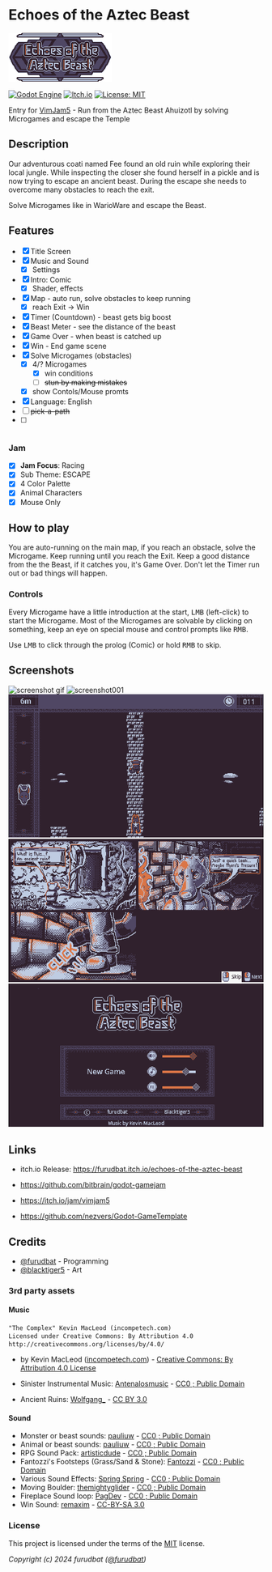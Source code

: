 # Echoes of the Aztec Beast

![logo](img/logo.png)

[![Godot Engine](https://img.shields.io/badge/Godot-%23FFFFFF.svg?logo=godot-engine)](#) [![Itch.io](https://img.shields.io/badge/itch.io-%23FF0B34.svg?logo=Itch.io&logoColor=white)](https://furudbat.itch.io/echoes-of-the-aztec-beast) [![License: MIT](https://img.shields.io/badge/License-MIT-green.svg)](LICENSE)

Entry for [VimJam5](https://itch.io/jam/vimjam5) - Run from the Aztec Beast Ahuizotl by solving Microgames and escape the Temple

## Description

Our adventurous coati named Fee found an old ruin while exploring their local jungle. While inspecting the closer she found herself in a pickle and is now trying to escape an ancient beast. During the escape she needs to overcome many obstacles to reach the exit.

Solve Microgames like in WarioWare and escape the Beast.

## Features

- [x] Title Screen
- [x] Music and Sound
    - [x] Settings
- [x] Intro: Comic
    - [x] Shader, effects
- [x] Map - auto run, solve obstacles to keep running
    - [x] reach Exit -> Win
- [x] Timer (Countdown) - beast gets big boost
- [x] Beast Meter - see the distance of the beast
- [x] Game Over - when beast is catched up
- [x] Win - End game scene
- [x] Solve Microgames (obstacles)
    - [x] 4/? Microgames
        - [x] win conditions
        - [ ] ~~stun by making mistakes~~
    - [x] show Contols/Mouse promts
- [x] Language: English
- [ ] ~~pick-a-path~~
- [ ] ~~~Items: boost speed,, ...~~

### Jam

- [x] **Jam Focus**: Racing
- [x] Sub Theme: ESCAPE
- [x] 4 Color Palette
- [x] Animal Characters
- [x] Mouse Only

## How to play

You are auto-running on the main map, if you reach an obstacle, solve the Microgame.
Keep running until you reach the Exit.
Keep a good distance from the the Beast, if it catches you, it's Game Over.
Don't let the Timer run out or bad things will happen.

### Controls

Every Microgame have a little introduction at the start, <kbd>LMB</kbd> (left-click) to start the Microgame.
Most of the Microgames are solvable by clicking on something, keep an eye on special mouse and control prompts like <kbd>RMB</kbd>.

Use <kbd>LMB</kbd> to click through the prolog (Comic) or hold <kbd>RMB</kbd> to skip.

## Screenshots

![screenshot gif](screenshots/screenshot000.gif)
![screenshot001](screenshots/screenshots001.png)
![screenshot002](screenshots/screenshot002.png)
![screenshot003](screenshots/screenshot003.png)
![screenshot004](screenshots/screenshot004.png)

## Links

- itch.io Release: https://furudbat.itch.io/echoes-of-the-aztec-beast

- https://github.com/bitbrain/godot-gamejam
- https://itch.io/jam/vimjam5
- https://github.com/nezvers/Godot-GameTemplate

## Credits

 - [@furudbat](https://twitter.com/furudbat) - Programming
 - [@blacktiger5](https://bsky.app/profile/blacktiger5.bsky.social) - Art


### 3rd party assets

#### Music

    "The Complex" Kevin MacLeod (incompetech.com)
    Licensed under Creative Commons: By Attribution 4.0
    http://creativecommons.org/licenses/by/4.0/

- by Kevin MacLeod ([incompetech.com](https://incompetech.com/music/royalty-free/music.html)) - [Creative Commons: By Attribution 4.0 License](http://creativecommons.org/licenses/by/4.0/)

- Sinister Instrumental Music: [Antenalosmusic](https://freesound.org/people/Antenalosmusic/sounds/731713/) - [CC0 ; Public Domain](https://creativecommons.org/publicdomain/zero/1.0/)
- Ancient Ruins: [Wolfgang_](https://opengameart.org/content/ancient-ruins) - [CC BY 3.0](https://creativecommons.org/licenses/by/3.0/)


#### Sound

- Monster or beast sounds: [pauliuw](https://opengameart.org/content/monster-or-beast-sounds) - [CC0 ; Public Domain](https://creativecommons.org/publicdomain/zero/1.0/)
- Animal or beast sounds: [pauliuw](https://opengameart.org/content/animal-or-beast-sounds) - [CC0 ; Public Domain](https://creativecommons.org/publicdomain/zero/1.0/)
- RPG Sound Pack: [artisticdude](https://opengameart.org/content/rpg-sound-pack) - [CC0 ; Public Domain](https://creativecommons.org/publicdomain/zero/1.0/)
- Fantozzi's Footsteps (Grass/Sand & Stone): [Fantozzi](https://opengameart.org/content/fantozzis-footsteps-grasssand-stone) - [CC0 ; Public Domain](https://creativecommons.org/publicdomain/zero/1.0/)
- Various Sound Effects: [Spring Spring](https://opengameart.org/content/various-sound-effects-0) - [CC0 ; Public Domain](https://creativecommons.org/publicdomain/zero/1.0/)
- Moving Boulder: [themightyglider](https://opengameart.org/content/moving-boulder) - [CC0 ; Public Domain](https://creativecommons.org/publicdomain/zero/1.0/)
- Fireplace Sound loop: [PagDev](https://opengameart.org/content/fireplace-sound-loop) - [CC0 ; Public Domain](https://creativecommons.org/publicdomain/zero/1.0/)
- Win Sound: [remaxim](https://opengameart.org/content/win-sound-2) - [CC-BY-SA 3.0](https://creativecommons.org/licenses/by-sa/3.0/)

### License

This project is licensed under the terms of the [MIT](LICENSE) license.

*Copyright (c) 2024 furudbat ([@furudbat](https://twitter.com/furudbat))*
